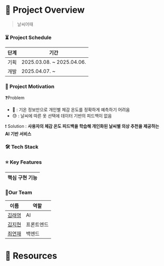 # 📜 Project Overview
> 날씨어때
> 


### ⏳ Project Schedule
|    단계           | 기간              |
|----------------|------------------------|
| 기획           | 2025.03.08. ~ 2025.04.06.|
| 개발           | 2025.04.07. ~|

### 💭 Project Motivation
❓Problem
- 🤔 : 기온 정보만으로 개인별 체감 온도를 정확하게 예측하기 어려움
- 😓 : 날씨에 따른 옷 선택에 데이터 기반의 피드백이 없음

❗ Solution : **사용자의 체감 온도 피드백을 학습해 개인화된 날씨별 의상 추천을 제공하는 AI 기반 서비스**


### 🛠️ Tech Stack


### ⭐ Key Features
|    핵심 구현 기능      | 
|----------------|

### 🤗Our Team
|    이름           | 역할         |
|----------------|------------------------|
| <a href="https://github.com/raeng1004">김래영</a>|AI|
| <a href="https://github.com/egg-z1">김지현</a> |프론트엔드|
| <a href="https://github.com/yeonjae02">최연재</a> |백엔드|


# 🔗 Resources
